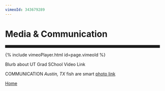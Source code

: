 ```yaml
---
vimeoId: 343679289
---
```


<body>

<div class="container">
<div class="blurb">
<h1>Media & Communication</h1>
<hr style="height:9px;color:#84949B">

	
{% include vimeoPlayer.html id=page.vimeoId %}
<p> Blurb about UT Grad SChool Video Link</p>
		
<p>COMMUNICATION <em>Austin, TX</em> fish are smart <a href="/about"> photo link</a></p>


<a href="../">Home</a>
